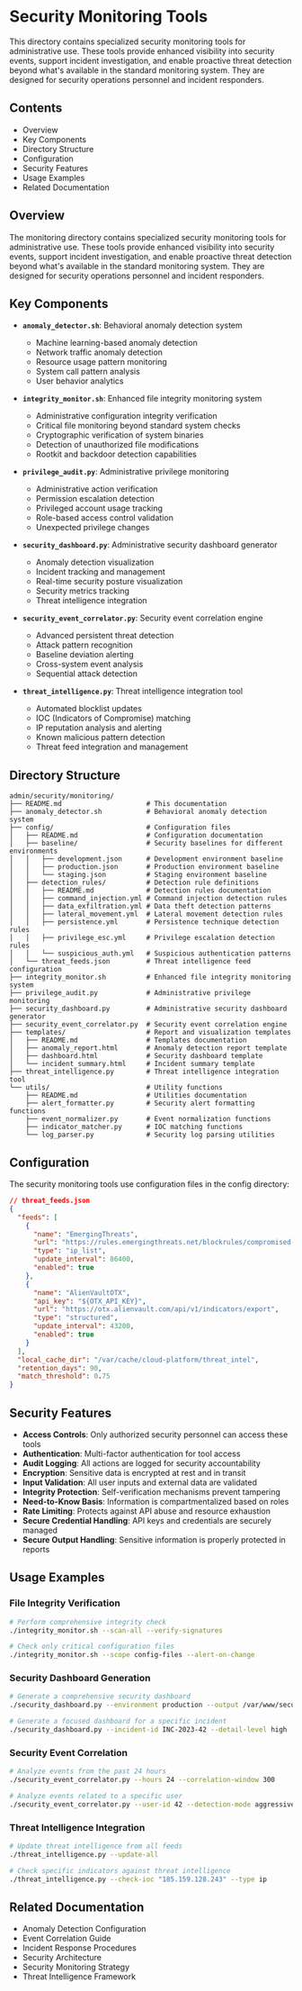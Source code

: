 # Security Monitoring Tools

This directory contains specialized security monitoring tools for administrative use. These tools provide enhanced visibility into security events, support incident investigation, and enable proactive threat detection beyond what's available in the standard monitoring system. They are designed for security operations personnel and incident responders.

## Contents

- Overview
- Key Components
- Directory Structure
- Configuration
- Security Features
- Usage Examples
- Related Documentation

## Overview

The monitoring directory contains specialized security monitoring tools for administrative use. These tools provide enhanced visibility into security events, support incident investigation, and enable proactive threat detection beyond what's available in the standard monitoring system. They are designed for security operations personnel and incident responders.

## Key Components

- **`anomaly_detector.sh`**: Behavioral anomaly detection system
  - Machine learning-based anomaly detection
  - Network traffic anomaly detection
  - Resource usage pattern monitoring
  - System call pattern analysis
  - User behavior analytics

- **`integrity_monitor.sh`**: Enhanced file integrity monitoring system
  - Administrative configuration integrity verification
  - Critical file monitoring beyond standard system checks
  - Cryptographic verification of system binaries
  - Detection of unauthorized file modifications
  - Rootkit and backdoor detection capabilities

- **`privilege_audit.py`**: Administrative privilege monitoring
  - Administrative action verification
  - Permission escalation detection
  - Privileged account usage tracking
  - Role-based access control validation
  - Unexpected privilege changes

- **`security_dashboard.py`**: Administrative security dashboard generator
  - Anomaly detection visualization
  - Incident tracking and management
  - Real-time security posture visualization
  - Security metrics tracking
  - Threat intelligence integration

- **`security_event_correlator.py`**: Security event correlation engine
  - Advanced persistent threat detection
  - Attack pattern recognition
  - Baseline deviation alerting
  - Cross-system event analysis
  - Sequential attack detection

- **`threat_intelligence.py`**: Threat intelligence integration tool
  - Automated blocklist updates
  - IOC (Indicators of Compromise) matching
  - IP reputation analysis and alerting
  - Known malicious pattern detection
  - Threat feed integration and management

## Directory Structure

```plaintext
admin/security/monitoring/
├── README.md                     # This documentation
├── anomaly_detector.sh           # Behavioral anomaly detection system
├── config/                       # Configuration files
│   ├── README.md                 # Configuration documentation
│   ├── baseline/                 # Security baselines for different environments
│   │   ├── development.json      # Development environment baseline
│   │   ├── production.json       # Production environment baseline
│   │   └── staging.json          # Staging environment baseline
│   ├── detection_rules/          # Detection rule definitions
│   │   ├── README.md             # Detection rules documentation
│   │   ├── command_injection.yml # Command injection detection rules
│   │   ├── data_exfiltration.yml # Data theft detection patterns
│   │   ├── lateral_movement.yml  # Lateral movement detection rules
│   │   ├── persistence.yml       # Persistence technique detection rules
│   │   ├── privilege_esc.yml     # Privilege escalation detection rules
│   │   └── suspicious_auth.yml   # Suspicious authentication patterns
│   └── threat_feeds.json         # Threat intelligence feed configuration
├── integrity_monitor.sh          # Enhanced file integrity monitoring system
├── privilege_audit.py            # Administrative privilege monitoring
├── security_dashboard.py         # Administrative security dashboard generator
├── security_event_correlator.py  # Security event correlation engine
├── templates/                    # Report and visualization templates
│   ├── README.md                 # Templates documentation
│   ├── anomaly_report.html       # Anomaly detection report template
│   ├── dashboard.html            # Security dashboard template
│   └── incident_summary.html     # Incident summary template
├── threat_intelligence.py        # Threat intelligence integration tool
└── utils/                        # Utility functions
    ├── README.md                 # Utilities documentation
    ├── alert_formatter.py        # Security alert formatting functions
    ├── event_normalizer.py       # Event normalization functions
    ├── indicator_matcher.py      # IOC matching functions
    └── log_parser.py             # Security log parsing utilities
```

## Configuration

The security monitoring tools use configuration files in the config directory:

```json
// threat_feeds.json
{
  "feeds": [
    {
      "name": "EmergingThreats",
      "url": "https://rules.emergingthreats.net/blockrules/compromised-ips.txt",
      "type": "ip_list",
      "update_interval": 86400,
      "enabled": true
    },
    {
      "name": "AlienVaultOTX",
      "api_key": "${OTX_API_KEY}",
      "url": "https://otx.alienvault.com/api/v1/indicators/export",
      "type": "structured",
      "update_interval": 43200,
      "enabled": true
    }
  ],
  "local_cache_dir": "/var/cache/cloud-platform/threat_intel",
  "retention_days": 90,
  "match_threshold": 0.75
}
```

## Security Features

- **Access Controls**: Only authorized security personnel can access these tools
- **Authentication**: Multi-factor authentication for tool access
- **Audit Logging**: All actions are logged for security accountability
- **Encryption**: Sensitive data is encrypted at rest and in transit
- **Input Validation**: All user inputs and external data are validated
- **Integrity Protection**: Self-verification mechanisms prevent tampering
- **Need-to-Know Basis**: Information is compartmentalized based on roles
- **Rate Limiting**: Protects against API abuse and resource exhaustion
- **Secure Credential Handling**: API keys and credentials are securely managed
- **Secure Output Handling**: Sensitive information is properly protected in reports

## Usage Examples

### File Integrity Verification

```bash
# Perform comprehensive integrity check
./integrity_monitor.sh --scan-all --verify-signatures

# Check only critical configuration files
./integrity_monitor.sh --scope config-files --alert-on-change
```

### Security Dashboard Generation

```bash
# Generate a comprehensive security dashboard
./security_dashboard.py --environment production --output /var/www/security/dashboard.html

# Generate a focused dashboard for a specific incident
./security_dashboard.py --incident-id INC-2023-42 --detail-level high
```

### Security Event Correlation

```bash
# Analyze events from the past 24 hours
./security_event_correlator.py --hours 24 --correlation-window 300

# Analyze events related to a specific user
./security_event_correlator.py --user-id 42 --detection-mode aggressive
```

### Threat Intelligence Integration

```bash
# Update threat intelligence from all feeds
./threat_intelligence.py --update-all

# Check specific indicators against threat intelligence
./threat_intelligence.py --check-ioc "185.159.128.243" --type ip
```

## Related Documentation

- Anomaly Detection Configuration
- Event Correlation Guide
- Incident Response Procedures
- Security Architecture
- Security Monitoring Strategy
- Threat Intelligence Framework
